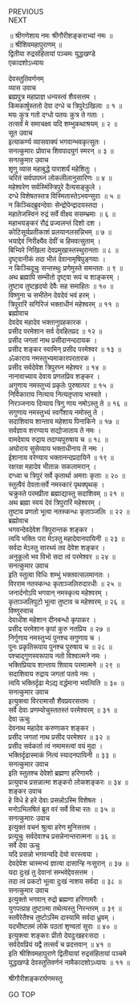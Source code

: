 PREVIOUS  
NEXT  
  
॥ श्रीगणेशाय नमः श्रीगौरीशङ्कराभ्यां नमः ॥  
॥ श्रीशिवमहापुराणम् ॥  
द्वितीया रुद्रसंहितायां पञ्चमः युद्धखण्डे  
एकादशोऽध्यायः  
  
  
देवस्तुतिवर्णनम्  
व्यास उवाच  
ब्रह्मपुत्र महाप्राज्ञ धन्यस्त्वं शैवसत्तम ।  
किमकार्षुस्ततो देवा दग्धे च त्रिपुरेऽखिलाः ॥ १ ॥  
मयः कुत्र गतो दग्धो पतयः कुत्र ते गताः ।  
तत्सर्वं मे समाचक्ष्व यदि शम्भुकथाश्रयम् ॥ २ ॥  
सूत उवाच  
इत्याकर्ण्य व्यासवाक्यं भगवान्भवकृत्सुतः ।  
सनत्कुमारः प्रोवाच शिवपादयुगं स्मरन् ॥ ३ ॥  
सनत्कुमार उवाच  
शृणु व्यास महाबुद्धे पाराशर्यं महेशितुः ।  
चरितं सर्वपापघ्नं लोकलीलानुसारिणः ॥ ४ ॥  
महेश्वरेण सर्वस्मिंस्त्रिपुरे दैत्यसङ्‌कुले ।  
दग्धे विशेषतस्तत्र विस्मितास्तेऽभवन्सुराः ॥ ५ ॥  
न किञ्चिदब्रुवन्देवाः सेन्द्रोपेन्द्रादयस्तदा ।  
महातेजस्विनं रुद्रं सर्वे वीक्ष्य ससम्भ्रमाः ॥ ६ ॥  
महाभयङ्‌करं रौद्रं प्रज्वलन्तं दिशो दश ।  
कोटिसूर्यप्रतीकाशं प्रलयानलसन्निभम् ॥ ७ ॥  
भयाद्देवं निरीक्ष्यैव देवीं च हिमवत्सुताम् ।  
बिभ्यिरे निखिला देवप्रमुखास्तस्थुरानताः ॥ ८ ॥  
दृष्ट्वानीकं तदा भीतं देवानामृषिपुङ्‌गवाः ।  
न किञ्चिदूचुः सन्तस्थुः प्रणेमुस्ते समन्ततः ॥ ९ ॥  
अथ ब्रह्मापि सम्भीतो दृष्ट्वा रूपं च शाङ्‌करम् ।  
तुष्टाव तुष्टहृदयो देवैः सह समाहितः ॥ १० ॥  
विष्णुना च सभीतेन देवदेवं भवं हरम् ।  
त्रिपुरारिं सगिरिजं भक्ताधीनं महेश्वरम् ॥ ११ ॥  
ब्रह्मोवाच  
देवदेव महादेव भक्तानुग्रहकारक ।  
प्रसीद परमेशान सर्व देवहितप्रद ॥ १२ ॥  
प्रसीद जगतां नाथ प्रसीदानन्ददायक ।  
प्रसीद शङ्कर स्वामिन् प्रसीद परमेश्वर ॥ १३ ॥  
ॐकाराय नमस्तुभ्यमाकारपरतारक ।  
प्रसीद सर्वदेवेश त्रिपुरघ्न महेश्वर ॥ १४ ॥  
नानावाच्याय देवाय प्रणतप्रिय शङ्कर ।  
अगुणाय नमस्तुभ्यं प्रकृतेः पुरुषात्पर ॥ १५ ॥  
निर्विकाराय नित्याय नित्यतृप्ताय भास्वते ।  
निरञ्जनाय दिव्याय त्रिगु णाय नमोऽस्तु ते ॥ १६ ॥  
सगुणाय नमस्तुभ्यं स्वर्गेशाय नमोस्तु ते ।  
सदाशिवाय शान्ताय महेशाय पिनाकिने ॥ १७ ॥  
सर्वज्ञाय शरण्याय सद्योजाताय ते नमः ।  
वामदेवाय रुद्राय तदाप्यपुरुषाय च ॥ १८ ॥  
अघोराय सुसेव्याय भक्ताधीनाय ते नमः ।  
ईशानाय वरेण्याय भक्तानन्दप्रदायिने ॥ १९ ॥  
रक्षरक्ष महादेव भीतान्नः सकलामरान् ।  
दग्ध्वा च त्रिपुरं सर्वे कृतार्था अमराः कृताः ॥ २० ॥  
स्तुत्वैवं देवताःसर्वे नमस्कारं पृथक्पृथक् ।  
चक्रुस्ते परमप्रीता ब्रह्माद्यास्तु सदाशिवम् ॥ २१ ॥  
अथ ब्रह्मा स्वयं देवं त्रिपुरारिं महेश्वरम् ।  
तुष्टाव प्रणतो भूत्वा नतस्कन्धः कृताञ्जलिः ॥ २२ ॥  
ब्रह्मोवाच  
भगवन्देवदेवेश त्रिपुरान्तक शङ्कर ।  
त्वयि भक्तिः परा मेऽस्तु महादेवानपायिनी ॥ २३ ॥  
सर्वदा मेऽस्तु सारथ्यं तव देवेश शङ्कर ।  
अनुकूलो भव विभो सदा त्वं परमेश्वर ॥ २४ ॥  
सनत्कुमार उवाच  
इति स्तुत्वा विधिः शम्भुं भक्तवत्सलमानतः ।  
विरराम नतस्कन्धः कृताञ्जलिरुदारधीः ॥ २५ ॥  
जनार्दनोऽपि भगवान् नमस्कृत्य महेश्वरम् ।  
कृताञ्जलिपुटो भूत्वा तुष्टाव च महेश्वरम् ॥ २६ ॥  
विष्णुरुवाच  
देवाधीश महेशान दीनबन्धो कृपाकर ।  
प्रसीद परमेशान कृपां कुरु नतप्रिय ॥ २७ ॥  
निर्गुणाय नमस्तुभ्यं पुनश्च सगुणाय च ।  
पुनः प्रकृतिरूपाय पुनश्च पुरुषाय च ॥ २८ ॥  
पश्चाद्‌गुणस्वरूपाय नतो विश्वात्मने नमः ।  
भक्तिप्रियाय शान्ताय शिवाय परमात्मने ॥ २९ ॥  
सदाशिवाय रुद्राय जगतां पतये नमः ।  
त्वयि भक्तिर्दृढा मेऽद्य वर्द्धमाना भवत्विति ॥ ३० ॥  
सनत्कुमार उवाच  
इत्युक्त्वा विररामासौ शैवप्रवरसत्तमः ।  
सर्वे देवाः प्रणम्योचुस्ततस्तं परमेश्वरम् ॥ ३१ ॥  
देवा ऊचुः  
देवनाथ महादेव करुणाकर शङ्कर ।  
प्रसीद जगतां नाथ प्रसीद परमेश्वर ॥ ३२ ॥  
प्रसीद सर्वकर्ता त्वं नमामस्त्वां वयं मुदा ।  
भक्तिर्दृढास्माकं नित्यं स्यादनपायिनी ॥ ३३ ॥  
सनत्कुमार उवाच  
इति स्तुतश्च देवेशो ब्रह्मणा हरिणामरैः ।  
प्रत्युवाच प्रसन्नात्मा शङ्करो लोकशङ्करः ॥ ३४ ॥  
शङ्कर उवाच  
हे विधे हे हरे देवाः प्रसन्नोऽस्मि विशेषतः ।  
मनोऽभिलषितं ब्रूत वरं सर्वे विचा रतः ॥ ३५ ॥  
सनत्कुमारः उवाच  
इत्युक्तं वचनं श्रुत्वा हरेण मुनिसत्तम ।  
प्रत्यूचुः सर्वदेवाश्च प्रसन्नेनान्तरात्मना ॥ ३६ ॥  
सर्वे देवा ऊचुः  
यदि प्रसन्नो भगवन्यदि देयो वरस्त्वया ।  
देवदेवेश चास्मभ्यं ज्ञात्वा दासान्हि नःसुरान् ॥ ३७ ॥  
यदा दुःखं तु देवानां सम्भवेद्देवसत्तम ।  
तदा त्वं प्रकटो भूत्वा दुःखं नाशय सर्वदा ॥ ३८ ॥  
सनत्कुमार उवाच  
इत्युक्तो भगवान् रुद्रो ब्रह्मणा हरिणामरैः ।  
युगपत्प्राह तुष्टात्मा तथेत्यस्तु निरन्तरम् ॥ ३९ ॥  
स्तवैरेतैश्च तुष्टोऽस्मि दास्यामि सर्वदा ध्रुवम् ।  
यदभीष्टतमं लोके पठतां शृण्वतां सुराः ॥ ४० ॥  
इत्युक्त्वा शङ्करः प्रीतो देवदुःखहरःसदा ।  
सर्वदेवप्रियं यद्वै तत्सर्वं च प्रदत्तवान् ॥ ४१ ॥  
इति श्रीशिवमहापुराणे द्वितीयायां रुद्रसंहितायां पञ्चमे  
युद्धखण्डे देवस्तुतिवर्णनं नामैकादशोऽध्यायः ॥ ११ ॥  
  
  
श्रीगौरीशङ्करार्पणमस्तु  
  
GO TOP
